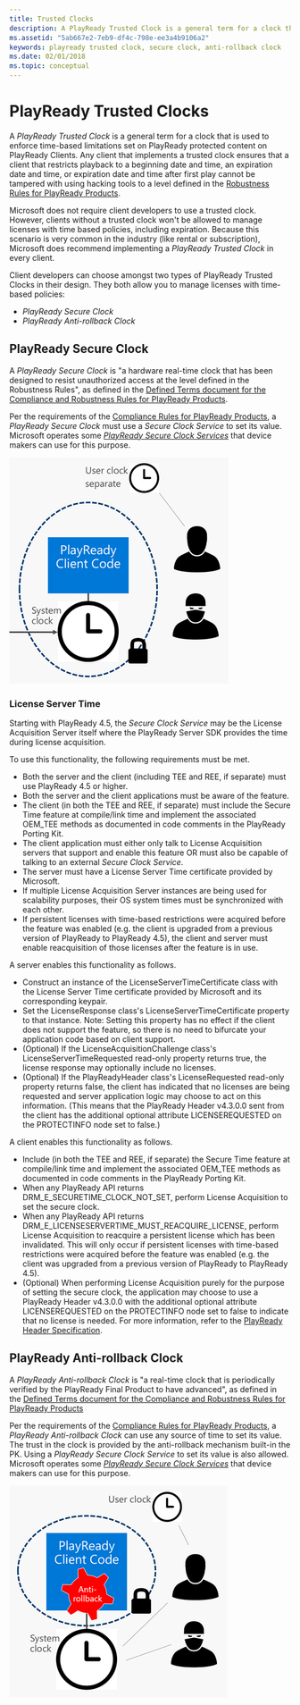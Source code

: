 ```yaml
---
title: Trusted Clocks
description: A PlayReady Trusted Clock is a general term for a clock that is used to enforce time-based limitations set to PlayReady protected content on PlayReady Clients.
ms.assetid: "5ab667e2-7eb9-df4c-798e-ee3a4b9106a2"
keywords: playready trusted clock, secure clock, anti-rollback clock
ms.date: 02/01/2018
ms.topic: conceptual
---
```



# PlayReady Trusted Clocks


A *PlayReady Trusted Clock* is a general term for a clock that is used to enforce time-based limitations set on PlayReady protected content on PlayReady Clients. Any client that implements a trusted clock ensures that a client that restricts playback to a beginning date and time, an expiration date and time, or expiration date and time after first play cannot be tampered with using hacking tools to a level defined in the <a href="https://www.microsoft.com/playready/licensing/compliance/" target="_blank">Robustness Rules for PlayReady Products</a>.

Microsoft does not require client developers to use a trusted clock. However, clients without a trusted clock won't be allowed to manage licenses with time based policies, including expiration. Because this scenario is very common in the industry (like rental or subscription), Microsoft does recommend implementing a *PlayReady Trusted Clock* in every client.

Client developers can choose amongst two types of PlayReady Trusted Clocks in their design. They both allow you to manage licenses with time-based policies:

* *PlayReady Secure Clock*
* *PlayReady Anti-rollback Clock*


## PlayReady Secure Clock

A *PlayReady Secure Clock* is "a hardware real-time clock that has been designed to resist unauthorized access at the level defined in the Robustness Rules", as defined in the <a href="https://www.microsoft.com/playready/licensing/compliance/" target="_blank">Defined Terms document for the Compliance and Robustness Rules for PlayReady Products</a>.

Per the requirements of the <a href="https://www.microsoft.com/playready/licensing/compliance/" target="_blank">Compliance Rules for PlayReady Products</a>, a *PlayReady Secure Clock* must use a *Secure Clock Service* to set its value. Microsoft operates some [*PlayReady Secure Clock Services*](../Overview/secure-clock-services.md) that device makers can use for this purpose.

![PlayReady Secure Clock](../images/secure_clock.png)

### License Server Time

Starting with PlayReady 4.5, the *Secure Clock Service* may be the License Acquisition Server itself where the PlayReady Server SDK provides the time during license acquisition.

To use this functionality, the following requirements must be met.

   *  Both the server and the client (including TEE and REE, if separate) must use PlayReady 4.5 or higher.
   *  Both the server and the client applications must be aware of the feature.
   *  The client (in both the TEE and REE, if separate) must include the Secure Time feature at compile/link time and implement the associated OEM_TEE methods as documented in code comments in the PlayReady Porting Kit.
   *  The client application must either only talk to License Acquisition servers that support and enable this feature OR must also be capable of talking to an external *Secure Clock Service*.
   *  The server must have a License Server Time certificate provided by Microsoft.
   *  If multiple License Acquisition Server instances are being used for scalability purposes, their OS system times must be synchronized with each other.
   *  If persistent licenses with time-based restrictions were acquired before the feature was enabled (e.g. the client is upgraded from a previous version of PlayReady to PlayReady 4.5), the client and server must enable reacquisition of those licenses after the feature is in use.

A server enables this functionality as follows.

   *  Construct an instance of the LicenseServerTimeCertificate class with the License Server Time certificate provided by Microsoft and its corresponding keypair.
   *  Set the LicenseResponse class's LicenseServerTimeCertificate property to that instance.  Note: Setting this property has no effect if the client does not support the feature, so there is no need to bifurcate your application code based on client support.
   *  (Optional) If the LicenseAcquisitionChallenge class's LicenseServerTimeRequested read-only property returns true, the license response may optionally include no licenses.
   *  (Optional) If the PlayReadyHeader class's LicenseRequested read-only property returns false, the client has indicated that no licenses are being requested and server application logic may choose to act on this information.  (This means that the PlayReady Header v4.3.0.0 sent from the client has the additional optional attribute LICENSEREQUESTED on the PROTECTINFO node set to false.)

A client enables this functionality as follows.

   *  Include (in both the TEE and REE, if separate) the Secure Time feature at compile/link time and implement the associated OEM_TEE methods as documented in code comments in the PlayReady Porting Kit.
   *  When any PlayReady API returns DRM_E_SECURETIME_CLOCK_NOT_SET, perform License Acquisition to set the secure clock.
   *  When any PlayReady API returns DRM_E_LICENSESERVERTIME_MUST_REACQUIRE_LICENSE, perform License Acquisition to reacquire a persistent license which has been invalidated.  This will only occur if persistent licenses with time-based restrictions were acquired before the feature was enabled (e.g. the client was upgraded from a previous version of PlayReady to PlayReady 4.5).
   *  (Optional) When performing License Acquisition purely for the purpose of setting the secure clock, the application may choose to use a PlayReady Header v4.3.0.0 with the additional optional attribute LICENSEREQUESTED on the PROTECTINFO node set to false to indicate that no license is needed.  For more information, refer to the [PlayReady Header Specification](../Specifications/playready-header-specification.md).

## PlayReady Anti-rollback Clock
A *PlayReady Anti-rollback Clock* is "a real-time clock that is periodically verified by the PlayReady Final Product to have advanced", as defined in the [Defined Terms document for the Compliance and Robustness Rules for PlayReady Products](https://www.microsoft.com/playready/licensing/compliance/)

Per the requirements of the <a href="https://www.microsoft.com/playready/licensing/compliance/" target="_blank">Compliance Rules for PlayReady Products</a>, a *PlayReady Anti-rollback Clock* can use any source of time to set its value. The trust in the clock is provided by the anti-rollback mechanism built-in the PK. Using a *PlayReady Secure Clock Service* to set its value is also allowed. Microsoft operates some [*PlayReady Secure Clock Services*](../Overview/secure-clock-services.md) that device makers can use for this purpose.

![PlayReady Anti-rollback Clock](../images/anti_rollback_clock.png)
